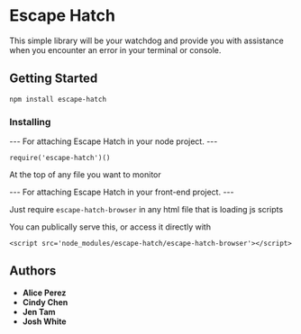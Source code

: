 # Escape Hatch

This simple library will be your watchdog and provide you with assistance when you encounter an error in your terminal or console.





## Getting Started

`npm install escape-hatch`





### Installing



--- For attaching Escape Hatch in your node project. ---

`require('escape-hatch')()`

At the top of any file you want to monitor



--- For attaching Escape Hatch in your front-end project. ---

Just require `escape-hatch-browser` in any html file that is loading js scripts

You can publically serve this, or access it directly with

`<script src='node_modules/escape-hatch/escape-hatch-browser'></script>`





## Authors

* **Alice Perez**
* **Cindy Chen**
* **Jen Tam**
* **Josh White**

